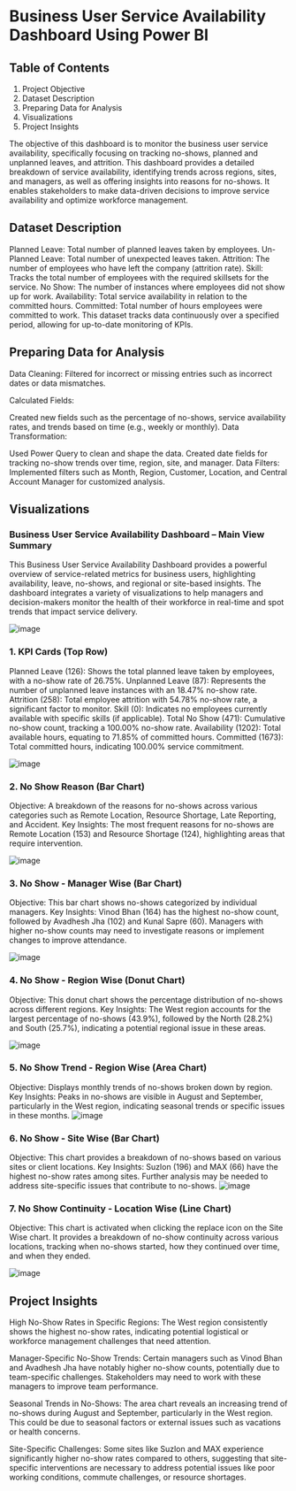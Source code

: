 # Business User Service Availability Dashboard Using Power BI
## Table of Contents
1. Project Objective
2. Dataset Description
3. Preparing Data for Analysis
4. Visualizations
5. Project Insights
   
The objective of this dashboard is to monitor the business user service availability, specifically focusing on tracking no-shows, planned and unplanned leaves, and attrition. This dashboard provides a detailed breakdown of service availability, identifying trends across regions, sites, and managers, as well as offering insights into reasons for no-shows. It enables stakeholders to make data-driven decisions to improve service availability and optimize workforce management.

## Dataset Description
Planned Leave: Total number of planned leaves taken by employees.
Un-Planned Leave: Total number of unexpected leaves taken.
Attrition: The number of employees who have left the company (attrition rate).
Skill: Tracks the total number of employees with the required skillsets for the service.
No Show: The number of instances where employees did not show up for work.
Availability: Total service availability in relation to the committed hours.
Committed: Total number of hours employees were committed to work.
This dataset tracks data continuously over a specified period, allowing for up-to-date monitoring of KPIs.

## Preparing Data for Analysis
Data Cleaning: Filtered for incorrect or missing entries such as incorrect dates or data mismatches.

Calculated Fields:

Created new fields such as the percentage of no-shows, service availability rates, and trends based on time (e.g., weekly or monthly).
Data Transformation:

Used Power Query to clean and shape the data.
Created date fields for tracking no-show trends over time, region, site, and manager.
Data Filters: Implemented filters such as Month, Region, Customer, Location, and Central Account Manager for customized analysis.

## Visualizations


### Business User Service Availability Dashboard – Main View Summary
This Business User Service Availability Dashboard provides a powerful overview of service-related metrics for business users, highlighting availability, leave, no-shows, and regional or site-based insights. The dashboard integrates a variety of visualizations to help managers and decision-makers monitor the health of their workforce in real-time and spot trends that impact service delivery.

![image](https://github.com/user-attachments/assets/a3cb2232-6c05-4ba6-9a5c-b26e48489f17)

### 1. KPI Cards (Top Row)
Planned Leave (126): Shows the total planned leave taken by employees, with a no-show rate of 26.75%.
Unplanned Leave (87): Represents the number of unplanned leave instances with an 18.47% no-show rate.
Attrition (258): Total employee attrition with 54.78% no-show rate, a significant factor to monitor.
Skill (0): Indicates no employees currently available with specific skills (if applicable).
Total No Show (471): Cumulative no-show count, tracking a 100.00% no-show rate.
Availability (1202): Total available hours, equating to 71.85% of committed hours.
Committed (1673): Total committed hours, indicating 100.00% service commitment.

![image](https://github.com/user-attachments/assets/22ea9b9b-09ff-48a7-9f0b-1ab3723cc43f)

### 2. No Show Reason (Bar Chart)
Objective: A breakdown of the reasons for no-shows across various categories such as Remote Location, Resource Shortage, Late Reporting, and Accident.
Key Insights: The most frequent reasons for no-shows are Remote Location (153) and Resource Shortage (124), highlighting areas that require intervention.

![image](https://github.com/user-attachments/assets/2166ed16-c258-40e3-8e0f-f75e5182c74b)

### 3. No Show - Manager Wise (Bar Chart)
Objective: This bar chart shows no-shows categorized by individual managers.
Key Insights: Vinod Bhan (164) has the highest no-show count, followed by Avadhesh Jha (102) and Kunal Sapre (60). Managers with higher no-show counts may need to investigate reasons or implement changes to improve attendance.

![image](https://github.com/user-attachments/assets/837eee18-7c2d-4a15-95a6-6c2b2f5df96c)


### 4. No Show - Region Wise (Donut Chart)
Objective: This donut chart shows the percentage distribution of no-shows across different regions.
Key Insights: The West region accounts for the largest percentage of no-shows (43.9%), followed by the North (28.2%) and South (25.7%), indicating a potential regional issue in these areas.

![image](https://github.com/user-attachments/assets/8a7f45d2-9d8f-420c-a05e-7530c28036d6)

### 5. No Show Trend - Region Wise (Area Chart)
Objective: Displays monthly trends of no-shows broken down by region.
Key Insights: Peaks in no-shows are visible in August and September, particularly in the West region, indicating seasonal trends or specific issues in these months.
![image](https://github.com/user-attachments/assets/d167165e-f6cd-49d2-b828-136f9d26d0c1)


### 6. No Show - Site Wise (Bar Chart)
Objective: This chart provides a breakdown of no-shows based on various sites or client locations.
Key Insights: Suzlon (196) and MAX (66) have the highest no-show rates among sites. Further analysis may be needed to address site-specific issues that contribute to no-shows.
![image](https://github.com/user-attachments/assets/8f67e688-7bee-427f-b538-05f0e864ab22)



### 7. No Show Continuity - Location Wise (Line Chart)
Objective: This chart is activated when clicking the replace icon on the Site Wise chart. It provides a breakdown of no-show continuity across various locations, tracking when no-shows started, how they continued over time, and when they ended.

![image](https://github.com/user-attachments/assets/057a9226-30d4-410a-8972-54b94f437723)

## Project Insights
High No-Show Rates in Specific Regions:
The West region consistently shows the highest no-show rates, indicating potential logistical or workforce management challenges that need attention.

Manager-Specific No-Show Trends:
Certain managers such as Vinod Bhan and Avadhesh Jha have notably higher no-show counts, potentially due to team-specific challenges. Stakeholders may need to work with these managers to improve team performance.

Seasonal Trends in No-Shows:
The area chart reveals an increasing trend of no-shows during August and September, particularly in the West region. This could be due to seasonal factors or external issues such as vacations or health concerns.

Site-Specific Challenges:
Some sites like Suzlon and MAX experience significantly higher no-show rates compared to others, suggesting that site-specific interventions are necessary to address potential issues like poor working conditions, commute challenges, or resource shortages.
